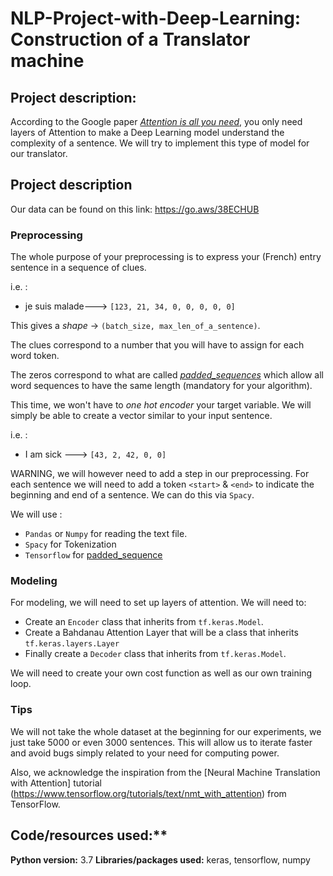 # NLP-Project-with-Deep-Learning: Construction of a Translator machine

## Project description:

According to the Google paper [*Attention is all you need*](https://arxiv.org/abs/1706.03762), you only need layers of Attention to make a Deep Learning model understand the complexity of a sentence. We will try to implement this type of model for our translator. 

## Project description 

 

Our data can be found on this link: https://go.aws/38ECHUB

### Preprocessing 

The whole purpose of your preprocessing is to express your (French) entry sentence in a sequence of clues.

i.e. :

* je suis malade---> `[123, 21, 34, 0, 0, 0, 0, 0]`

This gives a *shape* -> `(batch_size, max_len_of_a_sentence)`.

The clues correspond to a number that you will have to assign for each word token. 

The zeros correspond to what are called [*padded_sequences*](https://www.tensorflow.org/api_docs/python/tf/keras/preprocessing/sequence/pad_sequences) which allow all word sequences to have the same length (mandatory for your algorithm). 

This time, we won't have to *one hot encoder* your target variable. We  will simply be able to create a vector similar to your input sentence. 

i.e. : 

* I am sick ---> `[43, 2, 42, 0, 0]`

WARNING, we  will however need to add a step in our preprocessing. For each sentence we will need to add a token `<start>` & `<end>` to indicate the beginning and end of a sentence. We can do this via `Spacy`.

We will use : 

* `Pandas` or `Numpy` for reading the text file.
* `Spacy` for Tokenization 
* `Tensorflow` for [padded_sequence](https://www.tensorflow.org/api_docs/python/tf/keras/preprocessing/sequence/pad_sequences) 

### Modeling 

For modeling, we will need to set up layers of attention. We will need to: 

* Create an `Encoder` class that inherits from `tf.keras.Model`.
* Create a Bahdanau Attention Layer that will be a class that inherits `tf.keras.layers.Layer`
* Finally create a `Decoder` class that inherits from `tf.keras.Model`.


We will need to create your own cost function as well as our own training loop. 


### Tips 

We will not take the whole dataset at the beginning for our experiments, we just take 5000 or even 3000 sentences. This will allow us to iterate faster and avoid bugs simply related to your need for computing power. 

Also, we acknowledge the inspiration from the [Neural Machine Translation with Attention] tutorial (https://www.tensorflow.org/tutorials/text/nmt_with_attention) from TensorFlow. 

## Code/resources used:**
**Python version:** 3.7
**Libraries/packages used:** keras, tensorflow, numpy
